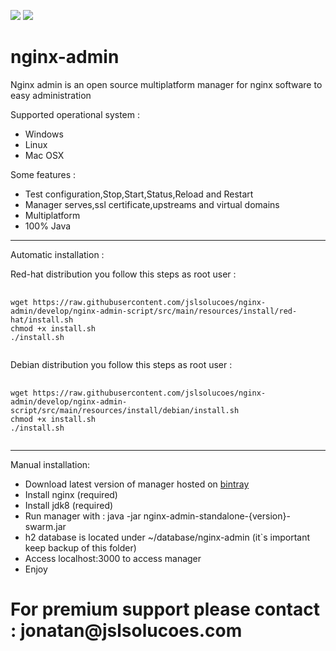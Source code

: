 [![][travis img]][travis]
[![][license img]][license]

[travis]:https://travis-ci.org/jslsolucoes/nginx-admin
[travis img]:https://travis-ci.org/jslsolucoes/nginx-admin.svg?branch=master

[license]:LICENSE
[license img]:https://img.shields.io/badge/License-Apache%202-blue.svg


# nginx-admin
Nginx admin is an open source multiplatform manager for nginx software to easy administration 
 
Supported operational system :
<ul>
	<li>Windows</li>
	<li>Linux</li>
	<li>Mac OSX</li>
</ul>

Some features :
<ul>
	<li>Test configuration,Stop,Start,Status,Reload and Restart</li>
	<li>Manager serves,ssl certificate,upstreams and virtual domains</li>
	<li>Multiplatform</li>
	<li>100% Java</li>
</ul>


<hr/>
Automatic installation :

Red-hat distribution you follow this steps as root user : 
<pre>
	<code>
wget https://raw.githubusercontent.com/jslsolucoes/nginx-admin/develop/nginx-admin-script/src/main/resources/install/red-hat/install.sh
chmod +x install.sh
./install.sh 
	</code>
</pre>


Debian distribution you follow this steps as root user : 
<pre>
	<code>
wget https://raw.githubusercontent.com/jslsolucoes/nginx-admin/develop/nginx-admin-script/src/main/resources/install/debian/install.sh
chmod +x install.sh
./install.sh 
	</code>
</pre>

<hr/>
Manual installation: 

* Download latest version of manager hosted on <a href='https://bintray.com/jslsolucoes/nginx-admin/com.jslsolucoes.nginx.admin/'>bintray</a> 
* Install nginx (required)
* Install jdk8 (required)
* Run manager with : java -jar nginx-admin-standalone-{version}-swarm.jar
* h2 database is located under ~/database/nginx-admin (it`s important keep backup of this folder)
* Access localhost:3000 to access manager
* Enjoy

<h1>For premium support please contact : jonatan@jslsolucoes.com</h2>


